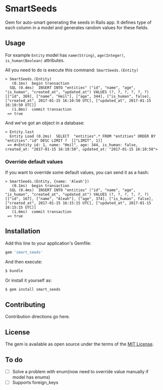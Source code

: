# SmartSeeds
Gem for auto-smart generating the seeds in Rails app. 
It defines type of each column in a model and generates random values for these fields. 

## Usage

For example `Entity` model has `name(String)`, `age(Integer)`, `is_human(Boolean)` attributes.

All you need to do is execute this command:  `SmartSeeds.(Entity)`
```
> SmartSeeds.(Entity)
   (0.1ms)  begin transaction
  SQL (0.4ms)  INSERT INTO "entities" ("id", "name", "age", "is_human", "created_at", "updated_at") VALUES (?, ?, ?, ?, ?, ?)  [["id", 369], ["name", "Heil"], ["age", 344], ["is_human", false], ["created_at", 2017-01-15 16:10:50 UTC], ["updated_at", 2017-01-15 16:10:50 UTC]]
   (1.8ms)  commit transaction
 => true 

```
And we've got an object in a database:
```
> Entity.last
  Entity Load (0.2ms)  SELECT  "entities".* FROM "entities" ORDER BY "entities"."id" DESC LIMIT ?  [["LIMIT", 1]]
 => #<Entity id: 1, name: "Heil", age: 344, is_human: false, created_at: "2017-01-15 16:10:50", updated_at: "2017-01-15 16:10:50"> 

```
### Override default values
If you want to override some default values, you can send it as a hash:

```
> SmartSeeds.(Entity, {name: 'Aleah'})
   (0.1ms)  begin transaction
  SQL (0.4ms)  INSERT INTO "entities" ("id", "name", "age", "is_human", "created_at", "updated_at") VALUES (?, ?, ?, ?, ?, ?)  [["id", 167], ["name", "Aleah"], ["age", 374], ["is_human", false], ["created_at", 2017-01-15 16:15:15 UTC], ["updated_at", 2017-01-15 16:15:15 UTC]]
   (1.6ms)  commit transaction
 => true 
```

## Installation
Add this line to your application's Gemfile:

```ruby
gem 'smart_seeds'
```

And then execute:
```bash
$ bundle
```

Or install it yourself as:
```bash
$ gem install smart_seeds
```

## Contributing
Contribution directions go here.

## License
The gem is available as open source under the terms of the [MIT License](http://opensource.org/licenses/MIT).

## To do
- [ ] Solve a problem with enum(now need to override value manually if model has enums)
- [ ] Supports foreign_keys